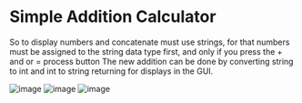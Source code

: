 # Simple Addition Calculator

So to display numbers and concatenate must use strings, for that numbers must
be assigned to the string data type first, and only if you press the + and or = process button
The new addition can be done by converting string to int and int to string returning for
displays in the GUI.

![image](https://user-images.githubusercontent.com/106155587/223678782-d91ad3f9-3ab4-47e1-8e28-b0cea785023b.png)
![image](https://user-images.githubusercontent.com/106155587/223678824-e648fa40-8f26-40c6-85f9-855b8540693f.png)
![image](https://user-images.githubusercontent.com/106155587/223678873-d7af4344-b829-48f4-a73b-0f1cd2738a9b.png)
